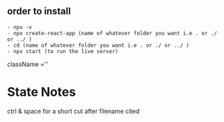 ## order to install
    - npx -v
    - npx create-react-app (name of whatever folder you want i.e . or ./ or ../ )
    - cd (name of whatever folder you want i.e . or ./ or ../ )
    - npx start (to run the live server)

<!-- import React from 'react';
import ReactDOM from 'react-dom/client';
import './index.css';
import App from './App'; -->

<!-- ! don't forget!!!! -->
className =''


# State Notes
ctrl & space for a short cut after filename cited
